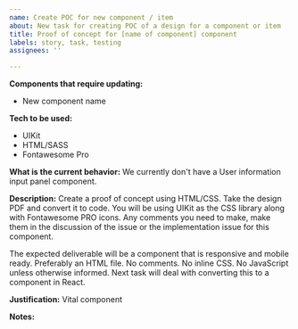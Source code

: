 ```yaml
---
name: Create POC for new component / item
about: New task for creating POC of a design for a component or item
title: Proof of concept for [name of component] component
labels: story, task, testing
assignees: ''

---
```


**Components that require updating:**
- New component name 

**Tech to be used:**  
- UIKit
- HTML/SASS
- Fontawesome Pro

**What is the current behavior:**
We currently don't have a User information input panel component.

**Description:**
Create a proof of concept using HTML/CSS. Take the design PDF and convert it to code. You will be using UIKit as the CSS library along with Fontawesome PRO icons. Any comments you need to make, make them in the discussion of the issue or the implementation issue for this component. 

The expected deliverable will be a component that is responsive and mobile ready. Preferably an HTML file. No comments. No inline CSS. No JavaScript unless otherwise informed. Next task will deal with converting this to a component in React.

**Justification:** Vital component

**Notes:**
